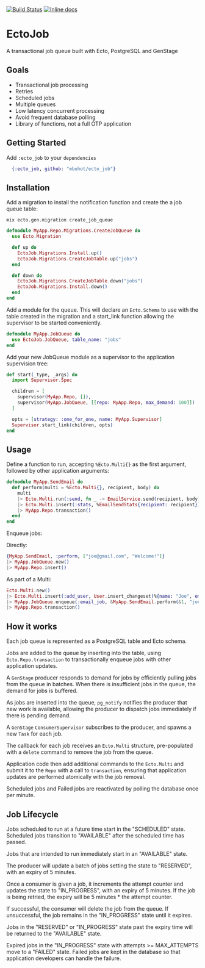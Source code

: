 [![Build Status](https://travis-ci.org/mbuhot/ecto_job.svg?branch=master)](https://travis-ci.org/mbuhot/ecto_job)
[![Inline docs](http://inch-ci.org/github/mbuhot/ecto_job.svg?branch=master&style=flat)](http://inch-ci.org/github/mbuhot/ecto_job)

# EctoJob

A transactional job queue built with Ecto, PostgreSQL and GenStage

## Goals

 - Transactional job processing
 - Retries
 - Scheduled jobs
 - Multiple queues
 - Low latency concurrent processing
 - Avoid frequent database polling
 - Library of functions, not a full OTP application


## Getting Started

Add `:ecto_job` to your `dependencies`

```elixir
  {:ecto_job, github: "mbuhot/ecto_job"}
```

## Installation

Add a migration to install the notification function and create the a job queue table:

```
mix ecto.gen.migration create_job_queue
```

```elixir
defmodule MyApp.Repo.Migrations.CreateJobQueue do
  use Ecto.Migration

  def up do
    EctoJob.Migrations.Install.up()
    EctoJob.Migrations.CreateJobTable.up("jobs")
  end

  def down do
    EctoJob.Migrations.CreateJobTable.down("jobs")
    EctoJob.Migrations.Install.down()
  end
end
```

Add a module for the queue. This will declare an `Ecto.Schema` to use with the table created in the migration and a
start_link function allowing the supervisor to be started conveniently.

```elixir
defmodule MyApp.JobQueue do
  use EctoJob.JobQueue, table_name: "jobs"
end
```

Add your new JobQueue module as a supervisor to the application supervision tree:

```elixir
def start(_type, _args) do
  import Supervisor.Spec

  children = [
    supervisor(MyApp.Repo, []),
    supervisor(MyApp.JobQueue, [[repo: MyApp.Repo, max_demand: 100]])
  ]

  opts = [strategy: :one_for_one, name: MyApp.Supervisor]
  Supervisor.start_link(children, opts)
end

```

## Usage

Define a function to run, accepting `%Ecto.Multi{}` as the first argument, followed by other application arguments:

```elixir
defmodule MyApp.SendEmail do
  def perform(multi = %Ecto.Multi{}, recipient, body) do
    multi
    |> Ecto.Multi.run(:send, fn _ -> EmailService.send(recipient, body))
    |> Ecto.Multi.insert(:stats, %EmailSendStats{recipient: recipient})
    |> MyApp.Repo.transaction()
  end
end
```

Enqueue jobs:

Directly:
```elixir
{MyApp.SendEmail, :perform, ["joe@gmail.com", "Welcome!"]}
|> MyApp.JobQueue.new()
|> MyApp.Repo.insert()
```

As part of a Multi:
```elixir
Ecto.Multi.new()
|> Ecto.Multi.insert(:add_user, User.insert_changeset(%{name: "Joe", email: "joe@gmail.com"}))
|> MyApp.JobQueue.enqueue(:email_job, &MyApp.SendEmail.perform(&1, "joe@gmail.com", "Welcome!"))
|> MyApp.Repo.transaction()
```


## How it works

Each job queue is represented as a PostgreSQL table and Ecto schema.

Jobs are added to the queue by inserting into the table, using `Ecto.Repo.transaction` to transactionally enqueue jobs with other application updates.

A `GenStage` producer responds to demand for jobs by efficiently pulling jobs from the queue in batches.
When there is insufficient jobs in the queue, the demand for jobs is buffered.

As jobs are inserted into the queue, `pg_notify` notifies the producer that new work is available,
allowing the producer to dispatch jobs immediately if there is pending demand.

A `GenStage` `ConsumerSupervisor` subscribes to the producer, and spawns a new `Task` for each job.

The callback for each job receives an `Ecto.Multi` structure, pre-populated with a `delete`
command to remove the job from the queue.

Application code then add additional commands to the `Ecto.Multi` and submit it to the
`Repo` with a call to `transaction`, ensuring that application updates are performed atomically with the job removal.

Scheduled jobs and Failed jobs are reactivated by polling the database once per minute.

## Job Lifecycle

Jobs scheduled to run at a future time start in the "SCHEDULED" state.
Scheduled jobs transition to "AVAILABLE" after the scheduled time has passed.

Jobs that are intended to run immediately start in an "AVAILABLE" state.

The producer will update a batch of jobs setting the state to "RESERVED", with an expiry of 5 minutes.

Once a consumer is given a job, it increments the attempt counter and updates the state to "IN_PROGRESS", with an expiry of 5 minutes.
If the job is being retried, the expiry will be 5 minutes * the attempt counter.

If successful, the consumer will delete the job from the queue.
If unsuccessful, the job remains in the "IN_PROGRESS" state until it expires.

Jobs in the "RESERVED" or "IN_PROGRESS" state past the expiry time will be returned to the "AVAILABLE" state.

Expired jobs in the "IN_PROGRESS" state with attempts >= MAX_ATTEMPTS move to a "FAILED" state.
Failed jobs are kept in the database so that application developers can handle the failure.
